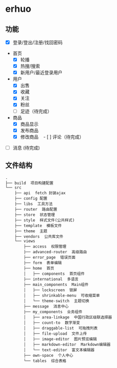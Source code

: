 # erhuo

## 功能

- [x] 登录/登出/注册/找回密码
- 首页
    - [x] 轮播
    - [x] 热搜/搜索
    - [x] 新用户/最近登录用户
- 用户
    - [x] 出售
    - [x] 收藏
    - [x] 关注
    - [x] 粉丝
    - [ ] 足迹（待完成）
- 商品
    - [x] 商品显示
    - [x] 发布商品
    - [x] 修改商品
    - [ ] 评论（待完成）
- [ ] 消息 (待完成)
## 文件结构
```shell
.
├── build  项目构建配置
└── src
    ├── api  fetch 封装ajax
    ├── config 配置
    ├── libs  工具方法
    ├── router  路由配置
    ├── store  状态管理
    ├── style  样式文件(公共样式)
    ├── template  模板文件
    ├── theme  主题
    ├── vendors  公共库文件
    └── views
        ├── access  权限管理
        ├── advanced-router  高级路由
        ├── error_page  错误页面
        ├── form  表单编辑
        ├── home  首页
        │   ├── components  首页组件
        ├── international  多语言
        ├── main_components  Main组件
        │   ├── lockscreen  锁屏
        │   ├── shrinkable-menu  可收缩菜单
        │   └── theme-switch  主题切换
        ├── message  消息中心
        ├── my_components  业务组件
        │   ├── area-linkage  中国行政区级联选择器
        │   ├── count-to  数字渐变
        │   ├── draggable-list  可拖拽列表
        │   ├── file-upload  文件上传
        │   ├── image-editor  图片预览编辑
        │   ├── markdown-editor  Markdown编辑器
        │   └── text-editor  富文本编辑器
        ├── own-space  个人中心
        └── tables  综合表格
    
```
